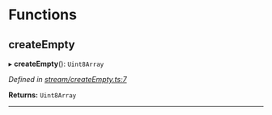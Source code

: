 

# Functions

<a id="createempty"></a>

##  createEmpty

▸ **createEmpty**(): `Uint8Array`

*Defined in [stream/createEmpty.ts:7](https://github.com/polkadot-js/common/blob/fe0bd25/packages/trie-codec/src/stream/createEmpty.ts#L7)*

**Returns:** `Uint8Array`

___

